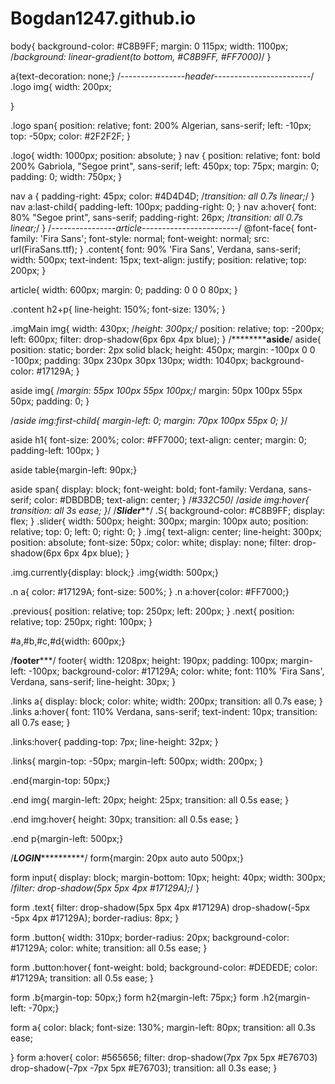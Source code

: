 # Bogdan1247.github.io
body{
	background-color: #C8B9FF;
	margin: 0 115px;
	width: 1100px;
 	/*background: linear-gradient(to bottom, #C8B9FF, #FF7000)*/
}

a{text-decoration: none;}
/*----------------header------------------------*/
.logo img{
	width: 200px;

}

.logo span{
	position: relative;
	font: 200% Algerian, sans-serif;
	left: -10px;
	top: -50px;
	color: #2F2F2F;
}

.logo{
	width: 1000px;
	position: absolute;
}
nav {
	position: relative;
	font: bold 200% Gabriola, "Segoe print", sans-serif;
	left: 450px;
	top: 75px;
	margin: 0;
	padding: 0;
	width: 750px;
}

nav a {
	padding-right: 45px;
	color: #4D4D4D;
	/*transition: all 0.7s linear;*/
}
nav a:last-child{
	padding-left: 100px;
	padding-right: 0;
}
nav a:hover{
	font: 80% "Segoe print", sans-serif;
	padding-right: 26px;
	/*transition: all 0.7s linear;*/
}
/*----------------article------------------------*/
@font-face{
	font-family: 'Fira Sans';
	font-style: normal;
	font-weight: normal;
	src: url(FiraSans.ttf);
}
.content{
	font: 90% 'Fira Sans', Verdana, sans-serif;
	width: 500px;
	text-indent: 15px;
	text-align: justify;
	position: relative;
	top: 200px;
}

article{
	width: 600px;
	margin: 0;
	padding: 0 0 0 80px;
}

.content h2+p{
	line-height: 150%;
	font-size: 130%;
}

.imgMain img{
	width: 430px;
	/*height: 300px;*/
	position: relative;
	top: -200px;
	left: 600px;
	filter: drop-shadow(6px 6px 4px blue);
}
/************************aside****************/
aside{
	position: static;
	border: 2px solid black;
	height: 450px;
	margin: -100px 0 0 -100px;
	padding: 30px 230px 30px 130px;
	width: 1040px;
	background-color: #17129A;
}

aside img{
	/*margin: 55px 100px 55px 100px;*/
	margin: 50px 100px 55px 50px;
	padding: 0; 
}

/*aside img:first-child{
	margin-left: 0;
	margin: 70px 100px 55px 0;
}*/

aside h1{
	font-size: 200%;
	color: #FF7000;
	text-align: center;
	margin: 0;
	padding-left: 100px;
}

aside table{margin-left: 90px;}

aside span{
	display: block;
	font-weight: bold;
	font-family: Verdana, sans-serif;
	color: #DBDBDB;
	text-align: center;
}
/*#332C50*/
/*aside img:hover{
	transition: all 3s ease;
}*/
/*****************Slider*******************/
.S{
	background-color: #C8B9FF;
	display: flex;
}
.slider{
	width: 500px;
	height: 300px;
	margin: 100px auto;
	position: relative;
	top: 0;
	left: 0;
	right: 0;
}
.img{
	text-align: center;
	line-height: 300px;
	position: absolute;
	font-size: 50px;
	color: white;
	display: none;
	filter: drop-shadow(6px 6px 4px blue);
}

.img.currently{display: block;}
.img{width: 500px;}

.n a{
	color: #17129A;
	font-size: 500%;
}
.n a:hover{color: #FF7000;}

.previous{
	position: relative;
	top: 250px;
	left: 200px;
}
.next{
	position: relative;
	top: 250px;
	right: 100px;
}

#a,#b,#c,#d{width: 600px;}

/******************footer*********************/
footer{
	width: 1208px;
	height: 190px;
	padding: 100px;
	margin-left: -100px;
	background-color: #17129A;
	color: white;
	font: 110% 'Fira Sans', Verdana, sans-serif;
	line-height: 30px;
}

.links a{
	display: block;
	color: white;
	width: 200px;
	transition: all 0.7s ease;
}
.links a:hover{
	font: 110% Verdana, sans-serif;
	text-indent: 10px;
	transition: all 0.7s ease;
}

.links:hover{
	padding-top: 7px;
	line-height: 32px;
}

.links{
	margin-top: -50px;
	margin-left: 500px;
	width: 200px;
}

.end{margin-top: 50px;}

.end img{
	margin-left: 20px;
	height: 25px;
	transition: all 0.5s ease;
}

.end img:hover{
	height: 30px;
	transition: all 0.5s ease;
}

.end p{margin-left: 500px;}

/***********LOGIN*********************/
form{margin: 20px auto auto 500px;}

form input{
	display: block;
	margin-bottom: 10px;
	height: 40px;
	width: 300px;
	/*filter: drop-shadow(5px 5px 4px #17129A);*/
}

form .text{
	filter: drop-shadow(5px 5px 4px #17129A) drop-shadow(-5px -5px 4px #17129A);
	border-radius: 8px;
}

form .button{
	width: 310px;
	border-radius: 20px;
	background-color: #17129A;
	color: white;
	transition: all 0.5s ease;
}

form .button:hover{
	font-weight: bold;
	background-color: #DEDEDE;
	color: #17129A;
	transition: all 0.5s ease;
}

form .b{margin-top: 50px;}
form h2{margin-left: 75px;}
form .h2{margin-left: -70px;}

form a{
	color: black;
	font-size: 130%;
	margin-left: 80px;
	transition: all 0.3s ease;

}
form a:hover{
	color: #565656;
	filter: drop-shadow(7px 7px 5px #E76703) drop-shadow(-7px -7px 5px #E76703);
	transition: all 0.3s ease;
}
